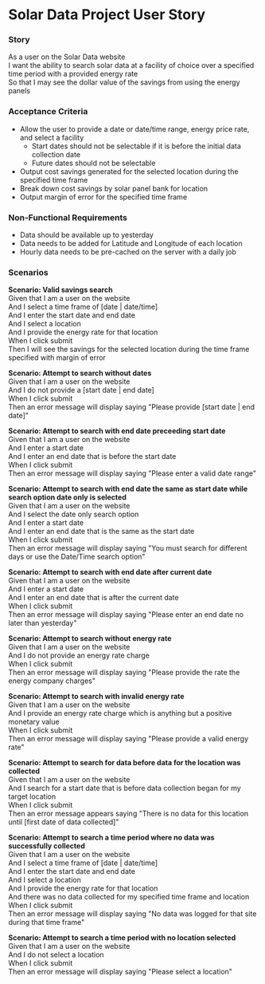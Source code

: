 # Solar Data Project User Story

### Story  
As a user on the Solar Data website  
I want the ability to search solar data at a facility of choice over a specified time period with a provided energy rate  
So that I may see the dollar value of the savings from using the energy panels  

### Acceptance Criteria
* Allow the user to provide a date or date/time range, energy price rate, and select a facility
    * Start dates should not be selectable if it is before the initial data collection date
    * Future dates should not be selectable
* Output cost savings generated for the selected location during the specified time frame
* Break down cost savings by solar panel bank for location
* Output margin of error for the specified time frame

### Non-Functional Requirements
* Data should be available up to yesterday
* Data needs to be added for Latitude and Longitude of each location
* Hourly data needs to be pre-cached on the server with a daily job

### Scenarios
**Scenario: Valid savings search**  
Given that I am a user on the website  
And I select a time frame of [date | date/time]  
And I enter the start date and end date  
And I select a location  
And I provide the energy rate for that location  
When I click submit  
Then I will see the savings for the selected location during the time frame specified with margin of error  

**Scenario: Attempt to search without dates**  
Given that I am a user on the website  
And I do not provide a [start date | end date]  
When I click submit  
Then an error message will display saying "Please provide [start date | end date]"  

**Scenario: Attempt to search with end date preceeding start date**  
Given that I am a user on the website  
And I enter a start date  
And I enter an end date that is before the start date  
When I click submit  
Then an error message will display saying "Please enter a valid date range"  

**Scenario: Attempt to search with end date the same as start date while search option date only is selected**  
Given that I am a user on the website  
And I select the date only search option  
And I enter a start date  
And I enter an end date that is the same as the start date  
When I click submit  
Then an error message will display saying "You must search for different days or use the Date/Time search option"  

**Scenario: Attempt to search with end date after current date**  
Given that I am a user on the website  
And I enter a start date  
And I enter an end date that is after the current date  
When I click submit  
Then an error message will display saying "Please enter an end date no later than yesterday"  

**Scenario: Attempt to search without energy rate**  
Given that I am a user on the website  
And I do not provide an energy rate charge  
When I click submit  
Then an error message will display saying "Please provide the rate the energy company charges"  

**Scenario: Attempt to search with invalid energy rate**  
Given that I am a user on the website  
And I provide an energy rate charge which is anything but a positive monetary value  
When I click submit  
Then an error message will display saying "Please provide a valid energy rate"  

**Scenario: Attempt to search for data before data for the location was collected**  
Given that I am a user on the website  
And I search for a start date that is before data collection began for my target location  
When I click submit  
Then an error message appears saying "There is no data for this location until [first date of data collected]"  

**Scenario: Attempt to search a time period where no data was successfully collected**  
Given that I am a user on the website  
And I select a time frame of [date | date/time]  
And I enter the start date and end date  
And I select a location  
And I provide the energy rate for that location  
And there was no data collected for my specified time frame and location  
When I click submit  
Then an error message will display saying "No data was logged for that site during that time frame"  

**Scenario: Attempt to search a time period with no location selected**  
Given that I am a user on the website  
And I do not select a location  
When I click submit  
Then an error message will display saying "Please select a location"  

